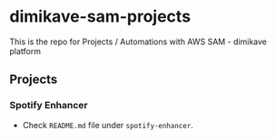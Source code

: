 # dimikave-sam-projects
This is the repo for Projects / Automations with AWS SAM - dimikave platform

## Projects

### Spotify Enhancer
- Check `README.md` file under `spotify-enhancer`.